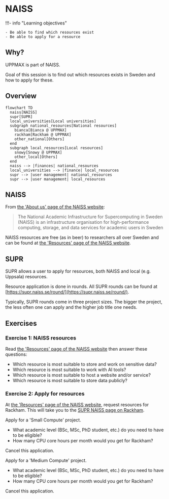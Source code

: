 # NAISS

!!!- info "Learning objectives"

    - Be able to find which resources exist
    - Be able to apply for a resource

## Why?

UPPMAX is part of NAISS.

Goal of this session is to find out which resources exists in Sweden
and how to apply for these.

## Overview

```mermaid
flowchart TD
  naiss[NAISS]
  supr[SUPR]
  local_universities[Local universities]
  subgraph national_resources[National resources]
    bianca[Bianca @ UPPMAX]
    rackham[Rackham @ UPPMAX]
    other_national[Others]
  end
  subgraph local_resources[Local resources]
    snowy[Snowy @ UPPMAX]
    other_local[Others]
  end
  naiss --> |finances| national_resources
  local_universities --> |finance| local_resources
  supr --> |user management| national_resources
  supr --> |user management| local_resources  
```

## NAISS

From [the 'About us' page of the NAISS website](https://www.naiss.se/about-us/):

> The National Academic Infrastructure for Supercomputing in Sweden (NAISS) 
> is an infrastructure organisation for high-performance computing, 
> storage, and data services for academic users in Sweden

NAISS resources are free (as in beer) to researchers all over Sweden
and can be found at [the 'Resources' page of the NAISS website](https://www.naiss.se/resources/).

## SUPR

SUPR allows a user to apply for resources,
both NAISS and local (e.g. Uppsala) resources.

Resource application is done in rounds.
All SUPR rounds can be found at [https://supr.naiss.se/round/](https://supr.naiss.se/round/).

Typically, SUPR rounds come in three project sizes. The bigger the
project, the less often one can apply and the higher job title one needs.

## Exercises

### Exercise 1: NAISS resources

Read [the 'Resources' page of the NAISS website](https://www.naiss.se/resources/)
then answer these questions:

- Which resource is most suitable to store and work on sensitive data?
- Which resource is most suitable to work with AI tools?
- Which resource is most suitable to host a website and/or service?
- Which resource is most suitable to store data publicly?

### Exercise 2: Apply for resources

At [the 'Resources' page of the NAISS website](https://www.naiss.se/resources/),
request resources for Rackham. This will take you to 
the [SUPR NAISS page on Rackham](https://supr.naiss.se/resource/rackham/).

Apply for a 'Small Compute' project.

- What academic level (BSc, MSc, PhD student, etc.) do you need to have to be eligible?
- How many CPU core hours per month would you get for Rackham?

Cancel this application.

Apply for a 'Medium Compute' project.

- What academic level (BSc, MSc, PhD student, etc.) do you need to have to be eligible?
- How many CPU core hours per month would you get for Rackham?

Cancel this application.
